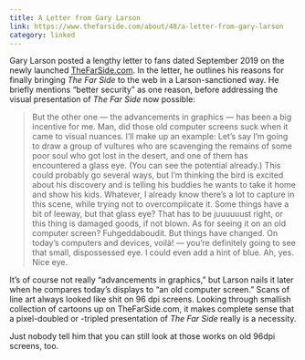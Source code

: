 ```yaml
---
title: A Letter from Gary Larson
link: https://www.thefarside.com/about/48/a-letter-from-gary-larson
category: linked
---
```


Gary Larson posted a lengthy letter to fans dated September 2019 on the newly launched
[TheFarSide.com](https://thefarside.com/). In the letter, he outlines his reasons for finally
bringing *The Far Side* to the web in a Larson-sanctioned way. He briefly mentions “better security”
as one reason, before addressing the visual presentation of *The Far Side* now possible:

> But the other one — the advancements in graphics — has been a big incentive for me. Man, did those
> old computer screens suck when it came to visual nuances. I’ll make up an example: Let’s say I’m
> going to draw a group of vultures who are scavenging the remains of some poor soul who got lost in
> the desert, and one of them has encountered a glass eye. (You can see the potential already.) This
> could probably go several ways, but I’m thinking the bird is excited about his discovery and is
> telling his buddies he wants to take it home and show his kids. Whatever, I already know there’s a
> lot to capture in this scene, while trying not to overcomplicate it. Some things have a bit of
> leeway, but that glass eye? That has to be juuuuuust right, or this thing is damaged goods, if not
> blown. As for seeing it on an old computer screen? Fuhgeddaboudit. But things have changed. On
> today’s computers and devices, voilà! — you’re definitely going to see that small, dispossessed
> eye. I could even add a hint of blue. Ah, yes. Nice eye.

It’s of course not really “advancements in graphics,” but Larson nails it later when he compares
today’s displays to “an old computer screen.” Scans of line art always looked like shit on 96 dpi
screens. Looking through smallish collection of cartoons up on TheFarSide.com, it makes complete
sense that a pixel-doubled or -tripled presentation of *The Far Side* really is a necessity.

Just nobody tell him that you can still look at those works on old 96dpi screens, too.
